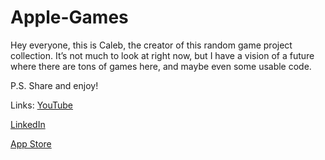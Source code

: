 # Apple-Games

Hey everyone, this is Caleb, the creator of this random game project collection. It’s not much to look at right now, but I have a vision of a future where there are tons of games here, and maybe even some usable code.

P.S.
Share and enjoy!

Links:
[YouTube](https://www.youtube.com/channel/UC7WL5hFhBMQ0IKVlOtc6kiA)

[LinkedIn](https://www.linkedin.com/in/caleb-wells-38420911a/)

[App Store](https://apps.apple.com/se/developer/caleb-wells/id833185564)
